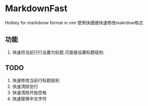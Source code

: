 # MarkdownFast
Hotkey for markdonw format in vim
使用快捷键快速修改makrdow格式

## 功能
1. 快速将当前行行设置为标题,可直接设置标题级别.


## TODO
1. 快速修改当前行标题级别
2. 快速清除空行
3. 快速清除开始空格
4. 快速替换中文字符


